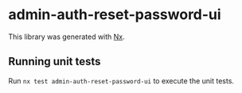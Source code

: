 # admin-auth-reset-password-ui

This library was generated with [Nx](https://nx.dev).

## Running unit tests

Run `nx test admin-auth-reset-password-ui` to execute the unit tests.
